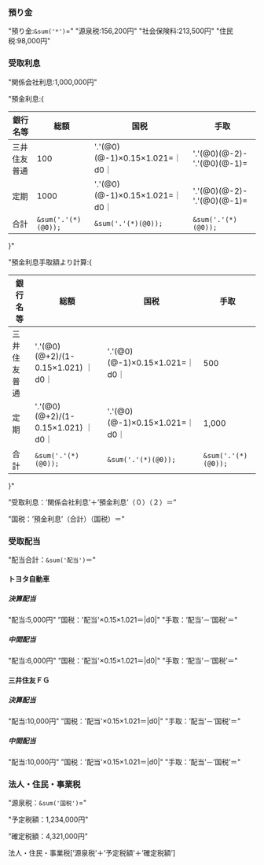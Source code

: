 ### 預り金

"預り金:`&sum('*')`="
"源泉税:156,200円"
"社会保険料:213,500円"
"住民税:98,000円"

### 受取利息

"関係会社利息:1,000,000円"

"預金利息:{

| 銀行名等     | 総額                | 国税                           | 手取                       |
| ------------ | ------------------- | ------------------------------ | -------------------------- |
| 三井住友普通 | 100                 | '.'(@0)(@-1)×0.15×1.021=｜d0｜ | '.'(@0)(@-2)-'.'(@0)(@-1)= |
| 定期         | 1000                | '.'(@0)(@-1)×0.15×1.021=｜d0｜ | '.'(@0)(@-2)-'.'(@0)(@-1)= |
| 合計         | `&sum('.'(*)(@0));` | `&sum('.'(*)(@0));`            | `&sum('.'(*)(@0));`        |

}"

"預金利息手取額より計算:{

| 銀行名等     | 総額                               | 国税                           | 手取                |
| ------------ | ---------------------------------- | ------------------------------ | ------------------- |
| 三井住友普通 | '.'(@0)(@+2)/(1-0.15×1.021) ｜d0｜ | '.'(@0)(@-1)×0.15×1.021=｜d0｜ | 500                 |
| 定期         | '.'(@0)(@+2)/(1-0.15×1.021) ｜d0｜ | '.'(@0)(@-1)×0.15×1.021=｜d0｜ | 1,000               |
| 合計         | `&sum('.'(*)(@0));`                | `&sum('.'(*)(@0));`            | `&sum('.'(*)(@0));` |

}"

”受取利息：’関係会社利息’＋’預金利息’（０）（２）＝”

”国税：’預金利息’（合計）（国税）＝”

### 受取配当

"配当合計：`&sum('配当')`＝"

#### トヨタ自動車

##### 決算配当

"配当:5,000円"
”国税：'配当'×0.15×1.021＝|d0|"
"手取：’配当’－’国税’＝"

##### 中間配当

"配当:6,000円"
”国税：'配当'×0.15×1.021＝|d0|"
"手取：’配当’－’国税’＝"

#### 三井住友ＦＧ

##### 決算配当

"配当:10,000円"
”国税：'配当'×0.15×1.021＝|d0|"
"手取：’配当’－’国税’＝"

##### 中間配当

"配当:10,000円"
”国税：'配当'×0.15×1.021＝|d0|"
"手取：’配当’－’国税’＝"

### 法人・住民・事業税

"源泉税：`&sum('国税')`="

"予定税額：1,234,000円"

”確定税額：4,321,000円”

法人・住民・事業税[’源泉税’＋’予定税額’＋’確定税額’]